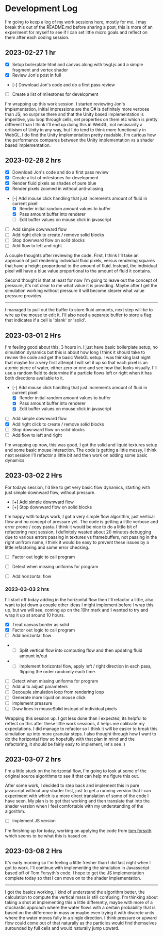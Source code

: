 
# Development Log
I'm going to keep a log of my work sessions here, mostly for me. I may break this out of the README.md before sharing a post, this is more of an experiment for myself to see if I can set little micro goals and reflect on them after each coding session.

## 2023-02-27 1 hr
- [x] Setup boilerplate html and canvas along with twgl.js and a simple fragment and vertex shader
- [x] Review Jon's post in full
- [-] Download Jon's code and do a first pass review
- [ ] Create a list of milestones for development

I'm wrapping up this work session. I started reviewing Jon's implementation, initial impressions are the C# is definitely more verbose than JS, no surprise there and that the Unity based implementation is imperitive, you loop through cells, set properties on them etc which is pretty different than I think I'll end up doing this in WebGL, not necissarily a critisism of Unity in any way, but I do tend to think more functionally in WebGL. I do find the Unity implementation pretty readable, I'm curious how the performance compares between the Unity implementation vs a shader based implementation.

## 2023-02-28 2 hrs
- [x] Download Jon's code and do a first pass review
- [x] Create a list of milestones for development
- [x] Render fluid pixels as shades of pure blue
- [x] Render pixels zoomed in without anti-aliasing
- [-] Add mouse click handling that just increments amount of fluid in current pixel
    - [x] Render initial random amount values to buffer
    - [x] Pass amount buffer into renderer
    - [ ] Edit buffer values on mouse click in javascript
- [ ] Add simple downward flow
- [ ] Add right click to create / remove solid blocks
- [ ] Stop downward flow on solid blocks
- [ ] Add flow to left and right

A couple thoughts after reviewing the code. First, I think I'll take an approach of just rendering individual fluid pixels, versus rendering squares that have a height proportional to the amount of fluid. Instead, the individual pixel will have a blue value proportional to the amount of fluid it contains.

Second thought is that at least for now I'm going to leave out the concept of pressure, it's not clear to me what value it is providing. Maybe after I get the simulation working without pressure it will become clearer what value pressure provides.

---
I managed to pull out the buffer to store fluid amounts, next step will be to wire up the mouse to edit it. I'll also need a separate buffer to store a flag that indicates if a cell is 'blank' or 'solid'. 

## 2023-03-01 2 Hrs

I'm feeling good about this, 3 hours in. I just have basic boilerplate setup, no simulation dynamics but this is about how long I think it should take to review the code and get the basic WebGL setup. I was thinking last night that maybe for a very first attempt I will set it up so that each pixel is an atomic piece of water, either zero or one and see how that looks visually. I'll use a random field to determine if a particle flows left or right when it has both directions available to it.

- [-] Add mouse click handling that just increments amount of fluid in current pixel
    - [x] Render initial random amount values to buffer
    - [x] Pass amount buffer into renderer
    - [x] Edit buffer values on mouse click in javascript
- [ ] Add simple downward flow
- [x] Add right click to create / remove solid blocks
- [ ] Stop downward flow on solid blocks
- [ ] Add flow to left and right

I'm wrapping up now, this was good, I got the solid and liquid textures setup and some basic mouse interaction. The code is getting a little messy, I think next session I'll refactor a little bit and then work on adding some basic dynamics

## 2023-03-02 2 Hrs

For todays session, I'd like to get very basic flow dynamics, starting with just simple downward flow, without pressure. 

- [+] Add simple downward flow
- [+] Stop downward flow on solid blocks

I'm happy with todays work, I got a very simple flow algorithm, just vertical flow and no concept of pressure yet. The code is getting a little verbose and error prone / copy pasta. I think it would be nice to do a little bit of refactoring next session, I definitely wasted about 20 minutes debugging due to various errors passing in textures vs framebuffers, not passing in the right unifrom name, I think it would be easy to prevent these issues by a little refactoring and some error checking.

- [ ] Factor out logic to call program
- [ ] Detect when missing uniforms for program
- [ ] Add horizontal flow


### 2023-03-03 2 hrs

I'll start off today adding in the horizontal flow then I'll refactor a little, also want to jot down a couple other ideas I might implement before I wrap this up, but we will see, coming up on the 10hr mark and I wanted to try and wrap it up at around 10 hours.

- [x] Treat canvas border as solid
- [x] Factor out logic to call program 
- [ ] Add horizontal flow
- - [ ] Split vertical flow into computing flow and then updating fluid amount in/out
- - [ ] Implement horizontal flow, apply left / right direction in each pass, flipping the order randomly each time.
- [ ] Detect when missing uniforms for program
- [ ] Add ui to adjust parameters
- [ ] Decouple simulation loop from rendering loop
- [ ] Generate more liquid on mouse click
- [ ] Implement pressure
- [ ] Draw lines in mouseSolid instead of individual pixels

Wrapping this session up. I got less done than I expected, its helpful to reflect on this after these little work sessions, it helps me calibrate my expectations. I did manage to refactor so I think it will be easier to break this simulation up into more granular steps. I also thought through how I want to do the horizontal flow so hopefully with that plan in mind and the refactoring, it should be fairly easy to implement, let's see :)

## 2023-03-07 2 hrs

I'm a little stuck on the horizontal flow, I'm going to look at some of the original source algorithms to see if that can help me figure this out. 

After some work, I decided to step back and implement this in pure javascript without any shader first, just to get a running version that I can experiment with which is a more direct translation of some of the code I have seen. My plan is to get that working and then translate that into the shader version when I feel comfortable with my understanding of the algorithm.

- [ ] Implement JS version

I'm finishing up for today, working on applying the code from [tom forsyth](https://tomforsyth1000.github.io/papers/cellular_automata_for_physical_modelling.html) which seems to be what this is based on. 

## 2023-03-08 2 Hrs

It's early morning so I'm feeling a little fresher than I did last night when I got to work. I'll continue with implementing the simulation in Javasscript based off of Tom Forsyth's code. I hope to get the JS implementation complete today so that I can move on to the shader implementation.

---
I got the basics working, I kind of understand the algorithm better, the calculation to compute the vertical mass is still confusing. I'm thinking about taking a shot at implementing this a little differently, maybe with more of a stochastic approach where the water flows with a certain probability that is based on the difference in mass or maybe even trying it with discrete units where the water moves fully in a single direction. I think pressure or upward flow could come out of that naturally as the particles would find themselves surounded by full cells and would naturally jump upward.